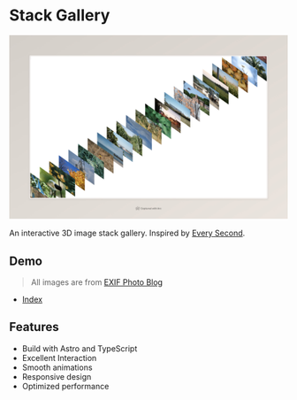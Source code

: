 # Stack Gallery

![stack-gallery](public/hero.jpeg)

An interactive 3D image stack gallery. Inspired by [Every Second](https://www.behance.net/gallery/80083153/Every-Second).

## Demo

> All images are from [EXIF Photo Blog](https://github.com/sambecker/exif-photo-blog)

- [Index](https://stack-gallery.vercel.app/)

## Features

- Build with Astro and TypeScript
- Excellent Interaction
- Smooth animations
- Responsive design
- Optimized performance
